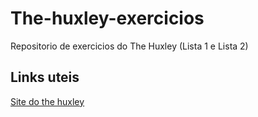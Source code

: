 # The-huxley-exercicios
Repositorio de exercicios do The Huxley (Lista 1 e Lista 2) 

## Links uteis 
[Site do the huxley](https://www.thehuxley.com/)

